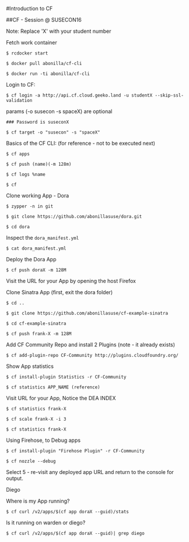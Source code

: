 #Introduction to CF

##CF - Session @ SUSECON16

Note: Replace 'X' with your student number

Fetch work container

    $ rcdocker start

    $ docker pull abonilla/cf-cli

    $ docker run -ti abonilla/cf-cli


Login to CF:

    $ cf login -a http://api.cf.cloud.geeko.land -u studentX --skip-ssl-validation

params (-o susecon -s spaceX) are optional
    
    ### Password is suseconX

    $ cf target -o "susecon" -s "spaceX"

Basics of the CF CLI: (for reference - not to be executed next)

    $ cf apps

    $ cf push (name)(-m 128m)

    $ cf logs %name

    $ cf


Clone working App - Dora

    $ zypper -n in git
    
    $ git clone https://github.com/abonillasuse/dora.git

    $ cd dora


Inspect the `dora_manifest.yml`

    $ cat dora_manifest.yml

Deploy the Dora App

    $ cf push doraX -m 128M

Visit the URL for your App by opening the host Firefox

Clone Sinatra App (first, exit the dora folder)

    $ cd ..
    
    $ git clone https://github.com/abonillasuse/cf-example-sinatra

    $ cd cf-example-sinatra

    $ cf push frank-X -m 128M

Add CF Community Repo and install 2 Plugins (note - it already exists)

    $ cf add-plugin-repo CF-Community http://plugins.cloudfoundry.org/

Show App statistics

    $ cf install-plugin Statistics -r CF-Community

    $ cf statistics APP_NAME (reference)

Visit URL for your App, Notice the DEA INDEX

    $ cf statistics frank-X

    $ cf scale frank-X -i 3

    $ cf statistics frank-X


Using Firehose, to Debug apps

    $ cf install-plugin "Firehose Plugin" -r CF-Community

    $ cf nozzle --debug

Select 5 - re-visit any deployed app URL and return to the console for output.


Diego


Where is my App running?

    $ cf curl /v2/apps/$(cf app doraX --guid)/stats


Is it running on warden or diego?

    $ cf curl /v2/apps/$(cf app doraX --guid)| grep diego
